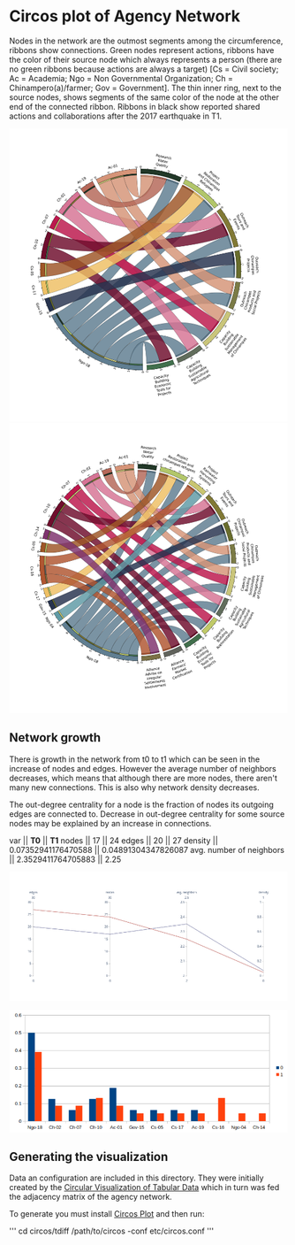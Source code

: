# Circos plot of Agency Network

Nodes in the network are the outmost segments among the circumference,
ribbons show connections. Green nodes represent actions, ribbons have
the color of their source node which always represents a person (there
are no green ribbons because actions are always a target) [Cs = Civil
society; Ac = Academia; Ngo = Non Governmental Organization; Ch =
Chinampero(a)/farmer; Gov = Government]. The thin inner ring, next to
the source nodes, shows segments of the same color of the node at the
other end of the connected ribbon. Ribbons in black show reported
shared actions and collaborations after the 2017 earthquake in
T1.

![T0](circos/t0/results/circos_labels_noticks.png)
![T1](circos/t1/results/circos_labels_noticks.png)

## Network growth

There is growth in the network from t0 to t1 which can be seen in the
increase of nodes and edges. However the average number of neighbors
decreases, which means that although there are more nodes, there
aren't many new connections. This is also why network density
decreases.

The out-degree centrality for a node is the fraction of nodes its
outgoing edges are connected to. Decrease in out-degree centrality for
some source nodes may be explained by an increase in connections.

var   || **T0**  || **T1**
nodes || 17  || 24
edges || 20  || 27
density || 0.07352941176470588 || 0.04891304347826087
avg. number of neighbors || 2.3529411764705883 || 2.25

![Parallel coordinates plot](circos/nw_stats_pc.png)

![Out degree centrality in t0 vs t1 barplot](circos/out_degree_centrality.png)

## Generating the visualization

Data an configuration are included in this directory. They were
initially created by the [Circular Visualization of Tabular
Data](http://mkweb.bcgsc.ca/tableviewer/visualize/) which in turn was
fed the adjacency matrix of the agency network.

To generate you must install [Circos Plot](http://circos.ca/) and then run:

'''
cd circos/tdiff
/path/to/circos -conf etc/circos.conf
'''

